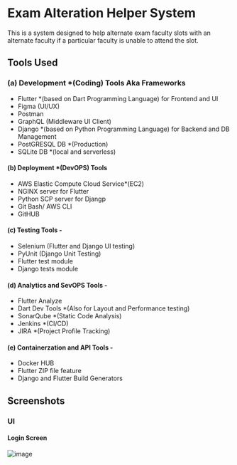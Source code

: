 # Exam Alteration Helper System

This is a system designed to help alternate exam faculty slots with an alternate faculty if a particular faculty is unable to attend the slot.

## **Tools Used**  

### (a) Development *(Coding) Tools Aka Frameworks 

 - Flutter *(based on Dart Programming Language) for Frontend and UI
 - Figma (UI/UX)
 - Postman
 - GraphQL (Middleware UI Client)
 - Django *(based on Python Programming Language) for Backend and DB Management
 - PostGRESQL DB *(Production)
 - SQLite DB *(local and serverless)
 
#### (b) Deployment *(DevOPS) Tools

 - AWS Elastic Compute Cloud Service*(EC2) 
 - NGINX server for Flutter
 - Python SCP server for Djangp
 - Git Bash/ AWS CLI
 - GitHUB

#### (c) Testing Tools - 
 
  - Selenium (Flutter and Django UI testing) 
  - PyUnit (Django Unit Testing)
  - Flutter test module
  - Django tests module

#### (d) Analytics and SevOPS Tools - 

 - Flutter Analyze
 - Dart Dev Tools *(Also for Layout and Performance testing)
 - SonarQube *(Static Code Analysis)
 - Jenkins *(CI/CD)
 - JIRA *(Project Profile Tracking)
 
 #### (e) Containerzation and API Tools - 
  - Docker HUB
  - Flutter ZIP file feature
  - Django and Flutter Build Generators

## **Screenshots**

### **UI**

#### Login Screen 

![image](https://user-images.githubusercontent.com/60535124/128604196-bad5ec3b-3509-428c-ad8d-9c792d30a55a.png)

